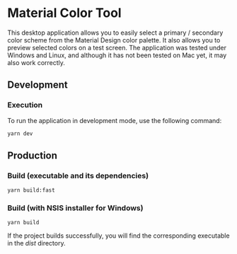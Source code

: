# Material Color Tool
This desktop application allows you to easily select a primary / secondary color scheme from the Material Design color palette.
It also allows you to preview selected colors on a test screen.
The application was tested under Windows and Linux, and although it has not been tested on Mac yet, it may also work correctly.

## Development
### Execution
To run the application in development mode, use the following command:
```sh
yarn dev
```

## Production
### Build (executable and its dependencies)
```
yarn build:fast
```

### Build (with NSIS installer for Windows)
```
yarn build
```

If the project builds successfully, you will find the corresponding executable in the *dist* directory.

